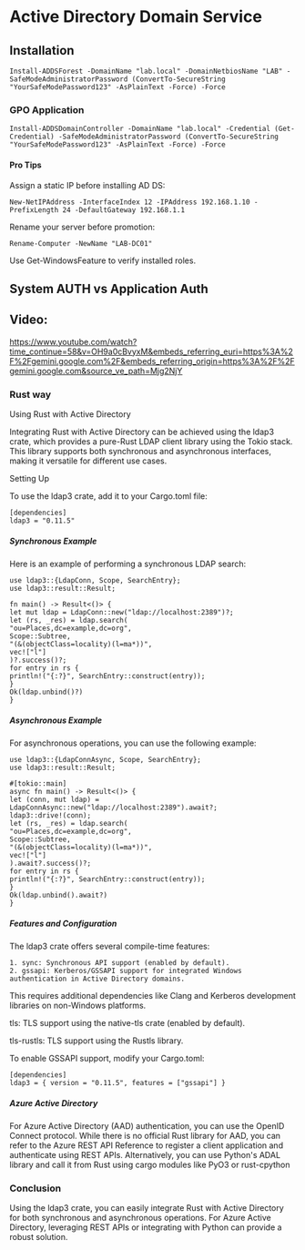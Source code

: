 # Active Directory Domain Service

## Installation

```
Install-ADDSForest -DomainName "lab.local" -DomainNetbiosName "LAB" -SafeModeAdministratorPassword (ConvertTo-SecureString "YourSafeModePassword123" -AsPlainText -Force) -Force
```

### GPO Application

```
Install-ADDSDomainController -DomainName "lab.local" -Credential (Get-Credential) -SafeModeAdministratorPassword (ConvertTo-SecureString "YourSafeModePassword123" -AsPlainText -Force) -Force
```

#### Pro Tips

Assign a static IP before installing AD DS:

```
New-NetIPAddress -InterfaceIndex 12 -IPAddress 192.168.1.10 -PrefixLength 24 -DefaultGateway 192.168.1.1
```

Rename your server before promotion:

```
Rename-Computer -NewName "LAB-DC01"
```

Use Get-WindowsFeature to verify installed roles.


## System AUTH vs Application Auth

## Video:

https://www.youtube.com/watch?time_continue=58&v=OH9a0cBvyxM&embeds_referring_euri=https%3A%2F%2Fgemini.google.com%2F&embeds_referring_origin=https%3A%2F%2Fgemini.google.com&source_ve_path=Mjg2NjY


### Rust way

Using Rust with Active Directory

Integrating Rust with Active Directory can be achieved using the ldap3 crate, which provides a pure-Rust LDAP client library using the Tokio stack. This library supports both synchronous and asynchronous interfaces, making it versatile for different use cases.

Setting Up

To use the ldap3 crate, add it to your Cargo.toml file:

```
[dependencies]
ldap3 = "0.11.5"
```


##### Synchronous Example

Here is an example of performing a synchronous LDAP search:

```
use ldap3::{LdapConn, Scope, SearchEntry};
use ldap3::result::Result;

fn main() -> Result<()> {
let mut ldap = LdapConn::new("ldap://localhost:2389")?;
let (rs, _res) = ldap.search(
"ou=Places,dc=example,dc=org",
Scope::Subtree,
"(&(objectClass=locality)(l=ma*))",
vec!["l"]
)?.success()?;
for entry in rs {
println!("{:?}", SearchEntry::construct(entry));
}
Ok(ldap.unbind()?)
}
```

##### Asynchronous Example

For asynchronous operations, you can use the following example:

```
use ldap3::{LdapConnAsync, Scope, SearchEntry};
use ldap3::result::Result;

#[tokio::main]
async fn main() -> Result<()> {
let (conn, mut ldap) = LdapConnAsync::new("ldap://localhost:2389").await?;
ldap3::drive!(conn);
let (rs, _res) = ldap.search(
"ou=Places,dc=example,dc=org",
Scope::Subtree,
"(&(objectClass=locality)(l=ma*))",
vec!["l"]
).await?.success()?;
for entry in rs {
println!("{:?}", SearchEntry::construct(entry));
}
Ok(ldap.unbind().await?)
}
```

##### Features and Configuration

The ldap3 crate offers several compile-time features:

    1. sync: Synchronous API support (enabled by default).
    2. gssapi: Kerberos/GSSAPI support for integrated Windows authentication in Active Directory domains.

This requires additional dependencies like Clang and Kerberos development libraries on non-Windows platforms.

tls: TLS support using the native-tls crate (enabled by default).

tls-rustls: TLS support using the Rustls library.

To enable GSSAPI support, modify your Cargo.toml:

```
[dependencies]
ldap3 = { version = "0.11.5", features = ["gssapi"] }
```

##### Azure Active Directory

For Azure Active Directory (AAD) authentication, you can use the OpenID Connect protocol. While there is no official Rust library for AAD, you can refer to the Azure REST API Reference to register a client application and authenticate using REST APIs. Alternatively, you can use Python's ADAL library and call it from Rust using cargo modules like PyO3 or rust-cpython


### Conclusion

Using the ldap3 crate, you can easily integrate Rust with Active Directory for both synchronous and asynchronous operations. For Azure Active Directory, leveraging REST APIs or integrating with Python can provide a robust solution.
